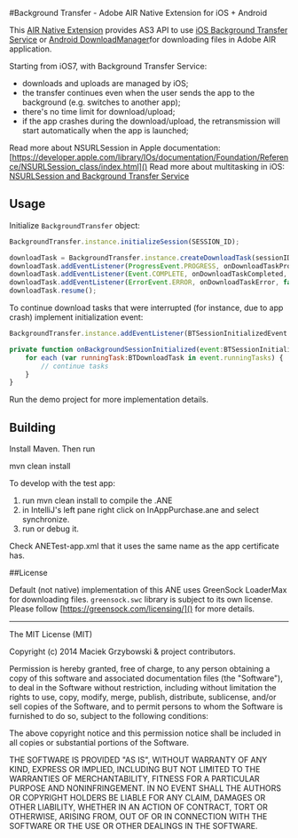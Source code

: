 #Background Transfer - Adobe AIR Native Extension for iOS + Android

This [AIR Native Extension](http://www.adobe.com/devnet/air/native-extensions-for-air.html) provides AS3 API to use [iOS Background Transfer Service](http://www.appcoda.com/background-transfer-service-ios7/) or [Android DownloadManager](http://developer.android.com/reference/android/app/DownloadManager.html)for downloading files in Adobe AIR application.

Starting from iOS7, with Background Transfer Service:

 - downloads and uploads are managed by iOS;                                                                          
 - the transfer continues even when the user sends the app to the background (e.g. switches to another app);
 - there's no time limit for download/upload;
 - if the app crashes during the download/upload, the retransmission will start automatically when the app is launched;

Read more about NSURLSession in Apple documentation: [https://developer.apple.com/library/IOs/documentation/Foundation/Reference/NSURLSession_class/index.html]()
Read more about multitasking in iOS: [NSURLSession and Background Transfer Service](http://www.objc.io/issue-5/multitasking.html)

## Usage

Initialize `BackgroundTransfer` object:

```javascript   
BackgroundTransfer.instance.initializeSession(SESSION_ID);

downloadTask = BackgroundTransfer.instance.createDownloadTask(sessionID, remoteURL, localPath);
downloadTask.addEventListener(ProgressEvent.PROGRESS, onDownloadTaskProgress, false, 0, true);
downloadTask.addEventListener(Event.COMPLETE, onDownloadTaskCompleted, false, 0, true);
downloadTask.addEventListener(ErrorEvent.ERROR, onDownloadTaskError, false, 0, true);
downloadTask.resume();

```

To continue download tasks that were interrupted (for instance, due to app crash) implement initialization event:

```javascript
BackgroundTransfer.instance.addEventListener(BTSessionInitializedEvent.INITIALIZED, onBackgroundSessionInitialized, false, 0, true);

private function onBackgroundSessionInitialized(event:BTSessionInitializedEvent):void {
    for each (var runningTask:BTDownloadTask in event.runningTasks) {
        // continue tasks
    }
}
```

Run the demo project for more implementation details.

## Building

Install Maven. Then run

mvn clean install

To develop with the test app:
1. run mvn clean install to compile the .ANE
2. in IntelliJ's left pane right click on InAppPurchase.ane and select synchronize.
3. run or debug it.

Check ANETest-app.xml that it uses the same name as the app certificate has.

##License

Default (not native) implementation of this ANE uses GreenSock LoaderMax for downloading files. `greensock.swc` library is subject to its own license. Please follow [https://greensock.com/licensing/]() for more details.


------------------------------------

The MIT License (MIT)

Copyright (c) 2014 Maciek Grzybowski & project contributors.

Permission is hereby granted, free of charge, to any person obtaining a copy
of this software and associated documentation files (the "Software"), to deal
in the Software without restriction, including without limitation the rights
to use, copy, modify, merge, publish, distribute, sublicense, and/or sell
copies of the Software, and to permit persons to whom the Software is
furnished to do so, subject to the following conditions:

The above copyright notice and this permission notice shall be included in all
copies or substantial portions of the Software.

THE SOFTWARE IS PROVIDED "AS IS", WITHOUT WARRANTY OF ANY KIND, EXPRESS OR
IMPLIED, INCLUDING BUT NOT LIMITED TO THE WARRANTIES OF MERCHANTABILITY,
FITNESS FOR A PARTICULAR PURPOSE AND NONINFRINGEMENT. IN NO EVENT SHALL THE
AUTHORS OR COPYRIGHT HOLDERS BE LIABLE FOR ANY CLAIM, DAMAGES OR OTHER
LIABILITY, WHETHER IN AN ACTION OF CONTRACT, TORT OR OTHERWISE, ARISING FROM,
OUT OF OR IN CONNECTION WITH THE SOFTWARE OR THE USE OR OTHER DEALINGS IN THE
SOFTWARE.

